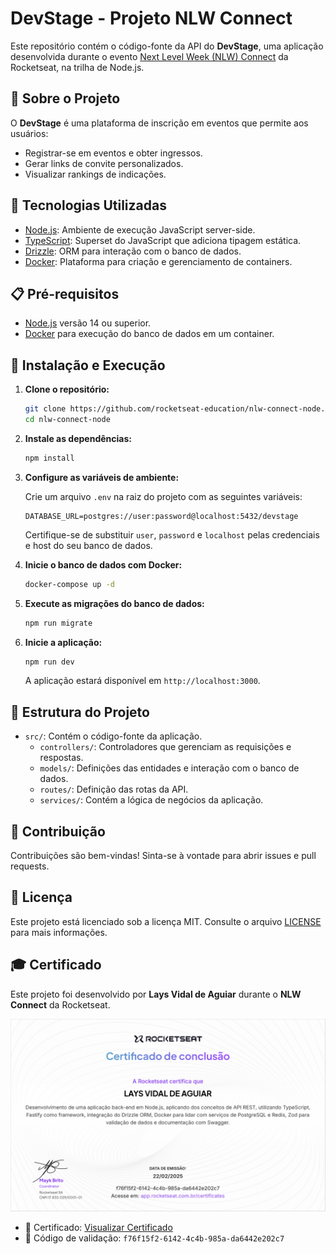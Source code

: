 # DevStage - Projeto NLW Connect

Este repositório contém o código-fonte da API do **DevStage**, uma aplicação desenvolvida durante o evento [Next Level Week (NLW) Connect](https://www.rocketseat.com.br/eventos/nlw) da Rocketseat, na trilha de Node.js.

## 📌 Sobre o Projeto

O **DevStage** é uma plataforma de inscrição em eventos que permite aos usuários:

- Registrar-se em eventos e obter ingressos.
- Gerar links de convite personalizados.
- Visualizar rankings de indicações.

## 🚀 Tecnologias Utilizadas

- [Node.js](https://nodejs.org/): Ambiente de execução JavaScript server-side.
- [TypeScript](https://www.typescriptlang.org/): Superset do JavaScript que adiciona tipagem estática.
- [Drizzle](https://orm.drizzle.team/): ORM para interação com o banco de dados.
- [Docker](https://www.docker.com/): Plataforma para criação e gerenciamento de containers.

## 📋 Pré-requisitos

- [Node.js](https://nodejs.org/) versão 14 ou superior.
- [Docker](https://www.docker.com/) para execução do banco de dados em um container.

## 🔧 Instalação e Execução

1. **Clone o repositório:**
   ```bash
   git clone https://github.com/rocketseat-education/nlw-connect-node.git
   cd nlw-connect-node
   ```

2. **Instale as dependências:**
   ```bash
   npm install
   ```

3. **Configure as variáveis de ambiente:**
   
   Crie um arquivo `.env` na raiz do projeto com as seguintes variáveis:
   ```env
   DATABASE_URL=postgres://user:password@localhost:5432/devstage
   ```
   Certifique-se de substituir `user`, `password` e `localhost` pelas credenciais e host do seu banco de dados.

4. **Inicie o banco de dados com Docker:**
   ```bash
   docker-compose up -d
   ```

5. **Execute as migrações do banco de dados:**
   ```bash
   npm run migrate
   ```

6. **Inicie a aplicação:**
   ```bash
   npm run dev
   ```
   A aplicação estará disponível em `http://localhost:3000`.

## 📂 Estrutura do Projeto

- `src/`: Contém o código-fonte da aplicação.
  - `controllers/`: Controladores que gerenciam as requisições e respostas.
  - `models/`: Definições das entidades e interação com o banco de dados.
  - `routes/`: Definição das rotas da API.
  - `services/`: Contém a lógica de negócios da aplicação.

## 🤝 Contribuição

Contribuições são bem-vindas! Sinta-se à vontade para abrir issues e pull requests.

## 📜 Licença

Este projeto está licenciado sob a licença MIT. Consulte o arquivo [LICENSE](LICENSE) para mais informações.

## 🎓 Certificado

Este projeto foi desenvolvido por **Lays Vidal de Aguiar** durante o **NLW Connect** da Rocketseat.

![Certificado](./assets/certificado.png)

- 📜 Certificado: [Visualizar Certificado](https://app.rocketseat.com.br/certificates/f76f15f2-6142-4c4b-985a-da6442e202c7)
- 🔑 Código de validação: `f76f15f2-6142-4c4b-985a-da6442e202c7`
